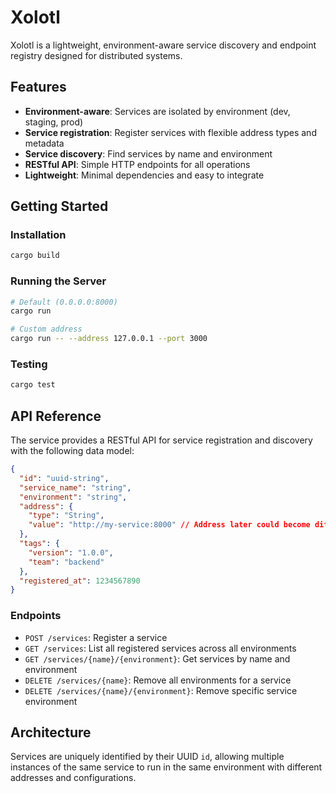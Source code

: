 # Xolotl
Xolotl is a lightweight, environment-aware service discovery and endpoint registry designed for distributed systems.

## Features
- **Environment-aware**: Services are isolated by environment (dev, staging, prod)
- **Service registration**: Register services with flexible address types and metadata
- **Service discovery**: Find services by name and environment
- **RESTful API**: Simple HTTP endpoints for all operations
- **Lightweight**: Minimal dependencies and easy to integrate

## Getting Started

### Installation
```bash
cargo build
```

### Running the Server
```bash
# Default (0.0.0.0:8000)
cargo run

# Custom address
cargo run -- --address 127.0.0.1 --port 3000
```

### Testing
```bash
cargo test
```

## API Reference

The service provides a RESTful API for service registration and discovery with the following data model:

```json
{
  "id": "uuid-string",
  "service_name": "string",
  "environment": "string", 
  "address": {
    "type": "String",
    "value": "http://my-service:8000" // Address later could become different types like `http`, `grpc`, etc.
  },
  "tags": {
    "version": "1.0.0",
    "team": "backend"
  },
  "registered_at": 1234567890
}
```

### Endpoints
- `POST /services`: Register a service
- `GET /services`: List all registered services across all environments
- `GET /services/{name}/{environment}`: Get services by name and environment
- `DELETE /services/{name}`: Remove all environments for a service
- `DELETE /services/{name}/{environment}`: Remove specific service environment

## Architecture

Services are uniquely identified by their UUID `id`, allowing multiple instances of the same service to run in the same environment with different addresses and configurations.
